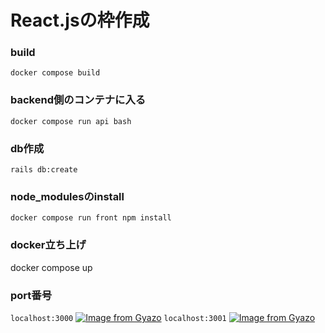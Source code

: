 # React.jsの枠作成

### build
`docker compose build`

### backend側のコンテナに入る
`docker compose run api bash`

### db作成
`rails db:create`

### node_modulesのinstall
`docker compose run front npm install`

### docker立ち上げ
docker compose up

### port番号
`localhost:3000`
[![Image from Gyazo](https://i.gyazo.com/ce1c448db4a257964bd6dfb8bba9ac20.png)](https://gyazo.com/ce1c448db4a257964bd6dfb8bba9ac20)
`localhost:3001`
[![Image from Gyazo](https://i.gyazo.com/bdc97dc8d2464ffeb41786262b66d640.png)](https://gyazo.com/bdc97dc8d2464ffeb41786262b66d640)
